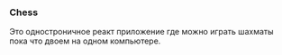 ### Сhess  
Это одностроничное реакт приложение где можно играть шахматы пока что двоем на одном компьютере.  



